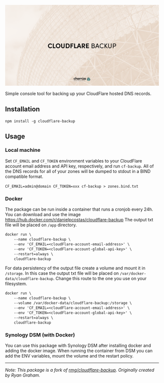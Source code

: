 <p align="center"><img src="/art/socialcard.png" alt="Social Card of Laravel Nice Error Pages"></p>

Simple console tool for backing up your CloudFlare hosted DNS records.

## Installation

`npm install -g cloudflare-backup`

## Usage

### Local machine

Set `CF_EMAIL` and `CF_TOKEN` environment variables to your CloudFlare account
email address and API key, respectively, and run `cf-backup`. All of the DNS
records for all of your zones will be dumped to stdout in a BIND compatible
format.

`CF_EMAIL=admin@domain CF_TOKEN=xxx cf-backup > zones.bind.txt`

### Docker

The package can be run inside a container that runs a cronjob every 24h. 
You can download and use the image https://hub.docker.com/r/danielpcostas/cloudflare-backup
The output txt file will be placed on `/app` directory.

```
docker run \
    --name cloudflare-backup \
    --env 'CF_EMAIL=<cloudFlare-account-email-address>' \
    --env 'CF_TOKEN=<cloudFlare-account-global-api-key>' \
    --restart=always \
    cloudflare-backup
```

For data persistency of the output file create a volume and mount it in `/storage`. In this case the output txt file will be placed on `/var/docker-data/cloudflare-backup`. Change this route to the one you use on your filesystem.

```
docker run \
    --name cloudflare-backup \
    --volume /var/docker-data/cloudflare-backup:/storage \
    --env 'CF_EMAIL=<cloudFlare-account-email-address>' \
    --env 'CF_TOKEN=<cloudFlare-account-global-api-key>' \
    --restart=always \
    cloudflare-backup
```

### Synology DSM (with Docker)

You can use this package with Synology DSM after installing docker and adding the docker image. When running the container from DSM you can add the ENV variables, mount the volume and the restart policy.

---
*Note: This package is a fork of [rmg/cloudflare-backup](https://github.com/rmg/cloudflare-backup). Originally created by Ryan Graham.*
